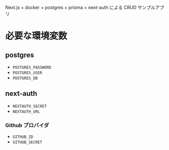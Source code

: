 Next.js + docker + postgres + prisma + next-auth による CRUD サンプルアプリ

# 必要な環境変数

## postgres

- `POSTGRES_PASSWORD`
- `POSTGRES_USER`
- `POSTGRES_DB`

## next-auth

- `NEXTAUTH_SECRET`
- `NEXTAUTH_URL`

### Github プロバイダ

- `GITHUB_ID`
- `GITHUB_SECRET`

